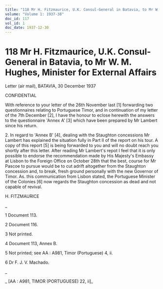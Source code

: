 ```yaml
---
title: "118 Mr H. Fitzmaurice, U.K. Consul-General in Batavia, to Mr W. M. Hughes, Minister for External Affairs"
volume: "Volume 1: 1937-38"
doc_id: 117
vol_id: 1
doc_date: 1937-12-30
---
```


# 118 Mr H. Fitzmaurice, U.K. Consul-General in Batavia, to Mr W. M. Hughes, Minister for External Affairs

Letter (air mail), BATAVIA, 30 December 1937

CONFIDENTIAL

With reference to your letter of the 26th November last [1] forwarding two questionnaires relating to Portuguese Timor, and in continuation of my letter of the 7th December [2], I have the honour to eclose herewith the answers to the questionnaire 'Annex A' [3] which have been prepared by Mr Lambert since his return.

2\. In regard to 'Annex B' [4], dealing with the Staughton concessions Mr Lambert has explained the situation fully in Part II of the report on his tour. A copy of this report [5] is being forwarded to you and will no doubt reach you shortly after this letter. After reading Mr Lambert's repot I feel that it is only possible to endorse the recommendation made by His Majesty's Embassy at Lisbon to the Foreign Office on October 28th that the best, course for Mr Pascoe to pursue would be to cut adrift altogether from the Staughton concession and, to break, fresh ground personally with the new Governor of Timor. As. this communication from Lisbon stated, the Portuguese Minister of the Colonies [6] now regards the Staughton concession as dead and not capable of revival.

H. FITZMAURICE

_

1 Document 113.

2 Document 116.

3 Not printed.

4 Document 113, Annex B.

5 Not printed; see AA : A981, Timor (Portuguese) 4, ii.

6 Dr F. J. V. Machado.

_

_ [AA : A981, TIMOR (PORTUGUESE) 22, ii]_
